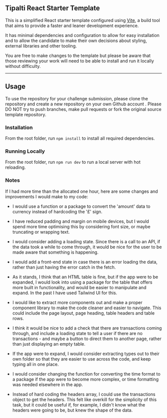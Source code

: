 ## Tipalti React Starter Template

This is a simplified React starter template configured using [Vite](https://vitejs.dev/guide/), a build tool that aims to provide a faster and leaner development experience.

It has minimal dependencies and configuration to allow for easy installation and to allow the candidate to make their own decisions about styling, external libraries and other tooling.

You are free to make changes to the template but please be aware that those reviewing your work will need to be able to install and run it locally without difficulty.

---

## Usage

To use the repository for your challenge submission, please clone the repository and create a new repository on your own Github account . Please DO NOT try to push branches, make pull requests or fork the original source template repository.

### Installation

From the root folder, run `npm install` to install all required dependencies.

### Running Locally

From the root folder, run `npm run dev` to run a local server with hot reloading.

### Notes

If I had more time than the allocated one hour, here are some changes and improvements I would make to my code:

- I would use a function or a package to convert the 'amount' data to currency instead of hardcoding the '£' sign.

- I have reduced padding and margin on mobile devices, but I would spend more time optimising this by considering font size, or maybe truncating or wrapping text.

- I would consider adding a loading state. Since there is a call to an API, if the data took a while to come through, it would be nice for the user to be made aware that something is happening.

- I would add a front-end state in case there is an error loading the data, rather than just having the error catch in the fetch.

- As it stands, I think that an HTML table is fine, but if the app were to be expanded, I would look into using a package for the table that offers more built in functionality, and would be easier to manipulate and expand. In the past I have used Tailwind UI for this.

- I would like to extract more components out and make a proper component library to make the code cleaner and easier to navigate. This could include the page layout, page heading, table headers and table rows.

- I think it would be nice to add a check that there are transactions coming through, and include a loading state to tell a user if there are no transactions - and maybe a button to direct them to another page, rather than just displaying an empty table.

- If the app were to expand, I would consider extracting types out to their own folder so that they are easier to use across the code, and keep typing all in one place.

- I would consider changing the function for converting the time format to a package if the app were to become more complex, or time formatting was needed elsewhere in the app.

- Instead of hard coding the headers array, I could use the transactions object to get the headers. This felt like overkill for the simplicity of this task, but it could be useful if, for example, I didn't know what the headers were going to be, but knew the shape of the data.
